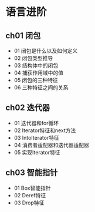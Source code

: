 # 语言进阶

## ch01 闭包

- 01 闭包是什么以及如何定义
- 02 闭包类型推导
- 03 结构体中的闭包
- 04 捕获作用域中的值
- 05 闭包的三种特征
- 06 三种特征之间的关系

## ch02 迭代器

- 01 迭代器和for循环
- 02 Iterator特征和next方法
- 03 IntoIterator特征
- 04 消费者适配器和迭代器适配器
- 05 实现Iterator特征

## ch03 智能指针

- 01 Box智能指针
- 02 Deref特征
- 03 Drop特征
